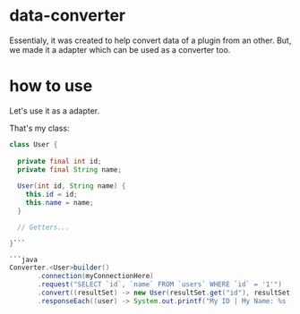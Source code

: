 # data-converter
Essentialy, it was created to help convert data of a plugin from an other. But, we made it a
adapter which can be used as a converter too.

# how to use
Let's use it as a adapter.

That's my class:
```java
class User {
  
  private final int id;
  private final String name;
  
  User(int id, String name) {
    this.id = id;
    this.name = name;
  }

  // Getters...

}```

```java
Converter.<User>builder()
       .connection(myConnectionHere)
       .request("SELECT `id`, `name` FROM `users` WHERE `id` = '1'")
       .convert((resultSet) -> new User(resultSet.get("id"), resultSet.get("name"))
       .responseEach((user) -> System.out.printf("My ID | My Name: %s | %s", user.getId(), user.getName()));
```

 
